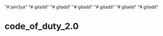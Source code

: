 "# jam3ya" 
"# gitadd" 
"# gitadd" 
"# gitadd" 
"# gitadd" 
"# gitadd" 
"# gitadd" 
# code_of_duty_2.0
